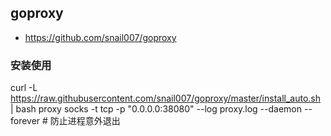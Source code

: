 ## goproxy
- https://github.com/snail007/goproxy

### 安装使用
curl -L https://raw.githubusercontent.com/snail007/goproxy/master/install_auto.sh | bash
proxy socks -t tcp -p "0.0.0.0:38080"
--log proxy.log 
--daemon
--forever # 防止进程意外退出